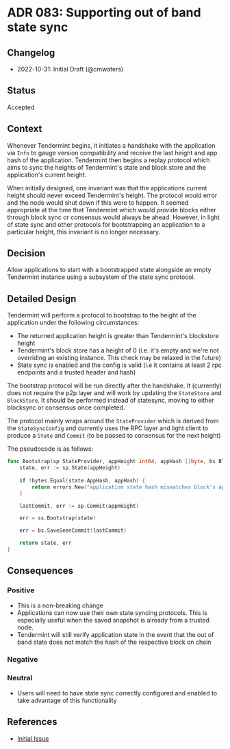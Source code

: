 # ADR 083: Supporting out of band state sync

## Changelog

- 2022-10-31: Initial Draft (@cmwaters)

## Status

Accepted

## Context

Whenever Tendermint begins, it initiates a handshake with the application via `Info` to gauge version compatibility and receive the last height and app hash of the application. Tendermint then begins a replay protocol which aims to sync the heights of Tendermint's state and block store and the application's current height. 

When initially designed, one invariant was that the applications current height should never exceed
Tendermint's height. The protocol would error and the node would shut down if this were to happen. It seemed
appropriate at the time that Tendermint which would provide blocks either through block sync or consensus
would always be ahead. However, in light of state sync and other protocols for bootstrapping an application to 
a particular height, this invariant is no longer necessary.

## Decision

Allow applications to start with a bootstrapped state alongside an empty Tendermint instance using
a subsystem of the state sync protocol. 

## Detailed Design

Tendermint will perform a protocol to bootstrap to the height of the application under the following circumstances:

- The returned application height is greater than Tendermint's blockstore height
- Tendermint's block store has a height of 0 (i.e. it's empty and we're not overriding an existing instance. This check may be relaxed in the future) 
- State sync is enabled and the config is valid (i.e it contains at least 2 rpc endpoints and a trusted header and hash)

The bootstrap protocol will be run directly after the handshake. It (currently) does not require the p2p layer and will work by updating the `StateStore` and `BlockStore`. It should be performed instead of statesync, moving to either blocksync or consensus once completed.

The protocol mainly wraps around the `StateProvider` which is derived from the `StateSyncConfig` and currently uses the RPC layer and light client to produce a `State` and `Commit` (to be passed to consensus for the next height)

The pseudocode is as follows:
```go
func Bootstrap(sp StateProvider, appHeight int64, appHash []byte, bs BlockStore, ss StateStore) (*State, error) {
    state, err := sp.State(appHeight)
    
    if !bytes.Equal(state.AppHash, appHash) {
        return errors.New("application state hash mismatches block's app hash")
    }

    lastCommit, err := sp.Commit(appHeight)

    err = ss.Bootstrap(state)

    err = bs.SaveSeenCommit(lastCommit)

    return state, err
}
```

## Consequences

### Positive

- This is a non-breaking change
- Applications can now use their own state syncing protocols. This is especially useful when the saved snapshot is already from a trusted node.
- Tendermint will still verify application state in the event that the out of band state does not match the hash of the respective block on chain 

### Negative

### Neutral

- Users will need to have state sync correctly configured and enabled to take advantage of this functionality

## References

- [Initial Issue](https://github.com/tendermint/tendermint/issues/4642)
